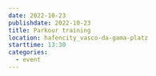 ```yaml
---
date: 2022-10-23
publishdate: 2022-10-23
title: Parkour training
location: hafencity_vasco-da-gama-platz
starttime: 13:30
categories:
  - event
---
```

